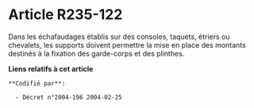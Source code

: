 # Article R235-122

Dans les échafaudages établis sur des consoles, taquets, étriers ou chevalets, les supports doivent permettre la mise en
place des montants destinés à la fixation des garde-corps et des plinthes.

**Liens relatifs à cet article**

	**Codifié par**:

	  - Décret n°2004-196 2004-02-25
